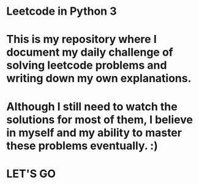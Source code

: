 # Leetcode in Python 3

# This is my repository where I document my daily challenge of solving leetcode problems and writing down my own explanations.

# Although I still need to watch the solutions for most of them, I believe in myself and my ability to master these problems eventually. :)

# LET'S GO